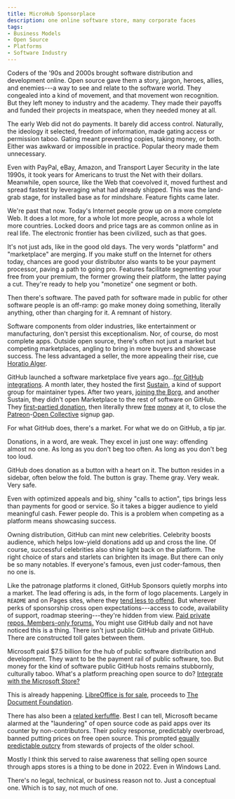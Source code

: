 ```yaml
---
title: MicroHub Sponsorplace
description: one online software store, many corporate faces
tags:
- Business Models
- Open Source
- Platforms
- Software Industry
---
```


Coders of the '90s and 2000s brought software distribution and development online.  Open source gave them a story, jargon, heroes, allies, and enemies---a way to see and relate to the software world.  They congealed into a kind of movement, and that movement won recognition.  But they left money to industry and the academy.  They made their payoffs and funded their projects in meatspace, when they needed money at all.

The early Web did not do payments.  It barely did access control.  Naturally, the ideology it selected, freedom of information, made gating access or permission taboo.  Gating meant preventing copies, taking money, or both.  Either was awkward or impossible in practice.  Popular theory made them unnecessary.

Even with PayPal, eBay, Amazon, and Transport Layer Security in the late 1990s, it took years for Americans to trust the Net with their dollars.  Meanwhile, open source, like the Web that coevolved it, moved furthest and spread fastest by leveraging what had already shipped.  This was the land-grab stage, for installed base as for mindshare.  Feature fights came later.

We're past that now.  Today's Internet people grow up on a more complete Web.  It does a lot more, for a whole lot more people, across a whole lot more countries.  Locked doors and price tags are as common online as in real life.  The electronic frontier has been civilized, such as that goes.

It's not just ads, like in the good old days.  The very words "platform" and "marketplace" are merging.  If you make stuff on the Internet for others today, chances are good your distributor also wants to be your payment processor, paving a path to going pro.  Features facilitate segmenting your free from your premium, the former growing their platform, the latter paying a cut.  They're ready to help you "monetize" one segment or both.

Then there's software.  The paved path for software made in public for other software people is an off-ramp: go make money doing something, literally anything, other than charging for it.  A remnant of history.

Software components from older industries, like entertainment or manufacturing, don't persist this exceptionalism.  Nor, of course, do most complete apps.  Outside open source, there's often not just a market but competing marketplaces, angling to bring in more buyers and showcase success.  The less advantaged a seller, the more appealing their rise, cue [Horatio Alger](https://en.wikipedia.org/wiki/Horatio_Alger).

GitHub launched a software marketplace five years ago...[for GitHub integrations](https://github.blog/2017-05-22-introducing-github-marketplace-and-more-tools-to-customize-your-workflow/).  A month later, they hosted the first [Sustain](https://sustainoss.org/assets/pdf/SustainOSS-west-2017-report.pdf), a kind of support group for maintainer types.  After two years, [joining the Borg](https://news.microsoft.com/2018/06/04/microsoft-to-acquire-github-for-7-5-billion/), and another Sustain, they didn't open Marketplace to the rest of software on GitHub.  They [first-partied donation](https://github.blog/2019-05-23-announcing-github-sponsors-a-new-way-to-contribute-to-open-source/), then literally threw [free](https://docs.github.com/en/sponsors/getting-started-with-github-sponsors/about-github-sponsors#about-the-github-sponsors-matching-fund) [money](https://docs.github.com/en/sponsors/getting-started-with-github-sponsors/about-github-sponsors#about-github-sponsors) at it, to close the [Patreon](https://www.patreon.com)-[Open Collective](https://www.opencollective.com) signup gap.

For what GitHub does, there's a market.  For what we do on GitHub, a tip jar.

Donations, in a word, are weak.  They excel in just one way: offending almost no one.  As long as you don't beg too often.  As long as you don't beg too loud.

GitHub does donation as a button with a heart on it.  The button resides in a sidebar, often below the fold.  The button is gray.  Theme gray.  Very weak.  Very safe.

Even with optimized appeals and big, shiny "calls to action", tips brings less than payments for good or service.  So it takes a bigger audience to yield meaningful cash.  Fewer people do.  This is a problem when competing as a platform means showcasing success.

Owning distribution, GitHub can mint new celebrities.  Celebrity boosts audience, which helps low-yield donations add up and cross the line.  Of course, successful celebrities also shine light back on the platform.  The right choice of stars and starlets can brighten its image.  But there can only be so many notables.  If everyone's famous, even just coder-famous, then no one is.

Like the patronage platforms it cloned, GitHub Sponsors quietly morphs into a market.  The lead offering is ads, in the form of logo placements.  Largely in `README` and on Pages sites, where they [tend less to offend](https://feross.org/funding-experiment-recap/).  But wherever perks of sponsorship cross open expectations---access to code, availability of support, roadmap steering---they're hidden from view.  [Paid private repos.  Members-only forums.](https://github.blog/2022-02-02-new-sponsors-only-repositories-custom-amounts-and-more/)  You might use GitHub daily and not have noticed this is a thing.  There isn't just public GitHub and private GitHub.  There are constructed toll gates between them.

Microsoft paid $7.5 billion for the hub of public software distribution and development.  They want to be the payment rail of public software, too.  But money for the kind of software public GitHub hosts remains stubbornly, culturally taboo.  What's a platform preaching open source to do?  [Integrate with the Microsoft Store?](https://www.pcgamer.com/microsoft-store-u-turn-open-source/)

This is already happening.  [LibreOffice is for sale](https://apps.microsoft.com/store/detail/libreoffice/9PB80DCFP83W), proceeds to [The Document Foundation](https://www.documentfoundation.org/).

There has also been a [related kerfuffle](https://www.pcgamer.com/microsoft-store-u-turn-open-source/).  Best I can tell, Microsoft became alarmed at the "laundering" of open source code as paid apps over its counter by non-contributors.  Their policy response, predictably overbroad, banned putting prices on free open source.  This prompted [equally predictable outcry](https://sfconservancy.org/blog/2022/jul/07/microsoft-bans-commerical-open-source-in-app-store/) from stewards of projects of the older school.

Mostly I think this served to raise awareness that selling open source through apps stores is a thing to be done in 2022.  Even in Windows Land.

There's no legal, technical, or business reason not to.  Just a conceptual one.  Which is to say, not much of one.
